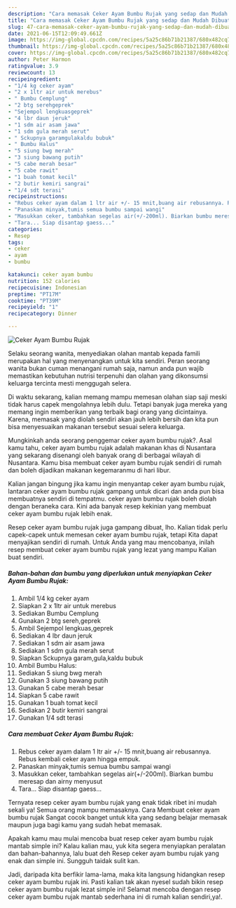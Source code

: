 ```yaml
---
description: "Cara memasak Ceker Ayam Bumbu Rujak yang sedap dan Mudah Dibuat"
title: "Cara memasak Ceker Ayam Bumbu Rujak yang sedap dan Mudah Dibuat"
slug: 47-cara-memasak-ceker-ayam-bumbu-rujak-yang-sedap-dan-mudah-dibuat
date: 2021-06-15T12:09:49.661Z
image: https://img-global.cpcdn.com/recipes/5a25c86b71b21387/680x482cq70/ceker-ayam-bumbu-rujak-foto-resep-utama.jpg
thumbnail: https://img-global.cpcdn.com/recipes/5a25c86b71b21387/680x482cq70/ceker-ayam-bumbu-rujak-foto-resep-utama.jpg
cover: https://img-global.cpcdn.com/recipes/5a25c86b71b21387/680x482cq70/ceker-ayam-bumbu-rujak-foto-resep-utama.jpg
author: Peter Harmon
ratingvalue: 3.9
reviewcount: 13
recipeingredient:
- "1/4 kg ceker ayam"
- "2 x 1ltr air untuk merebus"
- " Bumbu Cemplung"
- "2 btg serehgeprek"
- "Sejempol lengkuasgeprek"
- "4 lbr daun jeruk"
- "1 sdm air asam jawa"
- "1 sdm gula merah serut"
- " Sckupnya garamgulakaldu bubuk"
- " Bumbu Halus"
- "5 siung bwg merah"
- "3 siung bawang putih"
- "5 cabe merah besar"
- "5 cabe rawit"
- "1 buah tomat kecil"
- "2 butir kemiri sangrai"
- "1/4 sdt terasi"
recipeinstructions:
- "Rebus ceker ayam dalam 1 ltr air +/- 15 mnit,buang air rebusannya. Rebus kembali ceker ayam hingga empuk."
- "Panaskan minyak,tumis semua bumbu sampai wangi"
- "Masukkan ceker, tambahkan segelas air(+/-200ml). Biarkan bumbu meresap dan airny menyusut"
- "Tara... Siap disantap gaess..."
categories:
- Resep
tags:
- ceker
- ayam
- bumbu

katakunci: ceker ayam bumbu 
nutrition: 152 calories
recipecuisine: Indonesian
preptime: "PT17M"
cooktime: "PT39M"
recipeyield: "1"
recipecategory: Dinner

---
```



![Ceker Ayam Bumbu Rujak](https://img-global.cpcdn.com/recipes/5a25c86b71b21387/680x482cq70/ceker-ayam-bumbu-rujak-foto-resep-utama.jpg)

Selaku seorang wanita, menyediakan olahan mantab kepada famili merupakan hal yang menyenangkan untuk kita sendiri. Peran seorang  wanita bukan cuman menangani rumah saja, namun anda pun wajib memastikan kebutuhan nutrisi terpenuhi dan olahan yang dikonsumsi keluarga tercinta mesti menggugah selera.

Di waktu  sekarang, kalian memang mampu memesan olahan siap saji meski tidak harus capek mengolahnya lebih dulu. Tetapi banyak juga mereka yang memang ingin memberikan yang terbaik bagi orang yang dicintainya. Karena, memasak yang diolah sendiri akan jauh lebih bersih dan kita pun bisa menyesuaikan makanan tersebut sesuai selera keluarga. 



Mungkinkah anda seorang penggemar ceker ayam bumbu rujak?. Asal kamu tahu, ceker ayam bumbu rujak adalah makanan khas di Nusantara yang sekarang disenangi oleh banyak orang di berbagai wilayah di Nusantara. Kamu bisa membuat ceker ayam bumbu rujak sendiri di rumah dan boleh dijadikan makanan kegemaranmu di hari libur.

Kalian jangan bingung jika kamu ingin menyantap ceker ayam bumbu rujak, lantaran ceker ayam bumbu rujak gampang untuk dicari dan anda pun bisa membuatnya sendiri di tempatmu. ceker ayam bumbu rujak boleh diolah dengan beraneka cara. Kini ada banyak resep kekinian yang membuat ceker ayam bumbu rujak lebih enak.

Resep ceker ayam bumbu rujak juga gampang dibuat, lho. Kalian tidak perlu capek-capek untuk memesan ceker ayam bumbu rujak, tetapi Kita dapat menyajikan sendiri di rumah. Untuk Anda yang mau mencobanya, inilah resep membuat ceker ayam bumbu rujak yang lezat yang mampu Kalian buat sendiri.

<!--inarticleads1-->

##### Bahan-bahan dan bumbu yang diperlukan untuk menyiapkan Ceker Ayam Bumbu Rujak:

1. Ambil 1/4 kg ceker ayam
1. Siapkan 2 x 1ltr air untuk merebus
1. Sediakan  Bumbu Cemplung
1. Gunakan 2 btg sereh,geprek
1. Ambil Sejempol lengkuas,geprek
1. Sediakan 4 lbr daun jeruk
1. Sediakan 1 sdm air asam jawa
1. Sediakan 1 sdm gula merah serut
1. Siapkan  Sckupnya garam,gula,kaldu bubuk
1. Ambil  Bumbu Halus:
1. Sediakan 5 siung bwg merah
1. Gunakan 3 siung bawang putih
1. Gunakan 5 cabe merah besar
1. Siapkan 5 cabe rawit
1. Gunakan 1 buah tomat kecil
1. Sediakan 2 butir kemiri sangrai
1. Gunakan 1/4 sdt terasi




<!--inarticleads2-->

##### Cara membuat Ceker Ayam Bumbu Rujak:

1. Rebus ceker ayam dalam 1 ltr air +/- 15 mnit,buang air rebusannya. Rebus kembali ceker ayam hingga empuk.
1. Panaskan minyak,tumis semua bumbu sampai wangi
1. Masukkan ceker, tambahkan segelas air(+/-200ml). Biarkan bumbu meresap dan airny menyusut
1. Tara... Siap disantap gaess...




Ternyata resep ceker ayam bumbu rujak yang enak tidak ribet ini mudah sekali ya! Semua orang mampu memasaknya. Cara Membuat ceker ayam bumbu rujak Sangat cocok banget untuk kita yang sedang belajar memasak maupun juga bagi kamu yang sudah hebat memasak.

Apakah kamu mau mulai mencoba buat resep ceker ayam bumbu rujak mantab simple ini? Kalau kalian mau, yuk kita segera menyiapkan peralatan dan bahan-bahannya, lalu buat deh Resep ceker ayam bumbu rujak yang enak dan simple ini. Sungguh taidak sulit kan. 

Jadi, daripada kita berfikir lama-lama, maka kita langsung hidangkan resep ceker ayam bumbu rujak ini. Pasti kalian tak akan nyesel sudah bikin resep ceker ayam bumbu rujak lezat simple ini! Selamat mencoba dengan resep ceker ayam bumbu rujak mantab sederhana ini di rumah kalian sendiri,ya!.

